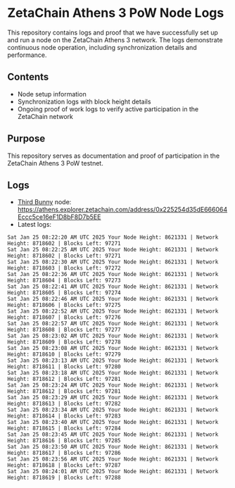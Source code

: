 # ZetaChain Athens 3 PoW Node Logs
This repository contains logs and proof that we have successfully set up and run a node on the ZetaChain Athens 3 network. The logs demonstrate continuous node operation, including synchronization details and performance.

## Contents
- Node setup information
- Synchronization logs with block height details
- Ongoing proof of work logs to verify active participation in the ZetaChain network

## Purpose
This repository serves as documentation and proof of participation in the ZetaChain Athens 3 PoW testnet.

## Logs

- [Third Bunny](https://thirdbunny.xyz/) node: https://athens.explorer.zetachain.com/address/0x225254d35dE666064Eccc5ce16eF1D8bF8D7b5EE
- Latest logs:
```
Sat Jan 25 08:22:20 AM UTC 2025 Your Node Height: 8621331 | Network Height: 8718602 | Blocks Left: 97271
Sat Jan 25 08:22:25 AM UTC 2025 Your Node Height: 8621331 | Network Height: 8718602 | Blocks Left: 97271
Sat Jan 25 08:22:30 AM UTC 2025 Your Node Height: 8621331 | Network Height: 8718603 | Blocks Left: 97272
Sat Jan 25 08:22:36 AM UTC 2025 Your Node Height: 8621331 | Network Height: 8718604 | Blocks Left: 97273
Sat Jan 25 08:22:41 AM UTC 2025 Your Node Height: 8621331 | Network Height: 8718605 | Blocks Left: 97274
Sat Jan 25 08:22:46 AM UTC 2025 Your Node Height: 8621331 | Network Height: 8718606 | Blocks Left: 97275
Sat Jan 25 08:22:52 AM UTC 2025 Your Node Height: 8621331 | Network Height: 8718607 | Blocks Left: 97276
Sat Jan 25 08:22:57 AM UTC 2025 Your Node Height: 8621331 | Network Height: 8718608 | Blocks Left: 97277
Sat Jan 25 08:23:02 AM UTC 2025 Your Node Height: 8621331 | Network Height: 8718609 | Blocks Left: 97278
Sat Jan 25 08:23:08 AM UTC 2025 Your Node Height: 8621331 | Network Height: 8718610 | Blocks Left: 97279
Sat Jan 25 08:23:13 AM UTC 2025 Your Node Height: 8621331 | Network Height: 8718611 | Blocks Left: 97280
Sat Jan 25 08:23:18 AM UTC 2025 Your Node Height: 8621331 | Network Height: 8718612 | Blocks Left: 97281
Sat Jan 25 08:23:24 AM UTC 2025 Your Node Height: 8621331 | Network Height: 8718612 | Blocks Left: 97281
Sat Jan 25 08:23:29 AM UTC 2025 Your Node Height: 8621331 | Network Height: 8718613 | Blocks Left: 97282
Sat Jan 25 08:23:34 AM UTC 2025 Your Node Height: 8621331 | Network Height: 8718614 | Blocks Left: 97283
Sat Jan 25 08:23:40 AM UTC 2025 Your Node Height: 8621331 | Network Height: 8718615 | Blocks Left: 97284
Sat Jan 25 08:23:45 AM UTC 2025 Your Node Height: 8621331 | Network Height: 8718616 | Blocks Left: 97285
Sat Jan 25 08:23:50 AM UTC 2025 Your Node Height: 8621331 | Network Height: 8718617 | Blocks Left: 97286
Sat Jan 25 08:23:56 AM UTC 2025 Your Node Height: 8621331 | Network Height: 8718618 | Blocks Left: 97287
Sat Jan 25 08:24:01 AM UTC 2025 Your Node Height: 8621331 | Network Height: 8718619 | Blocks Left: 97288
```
